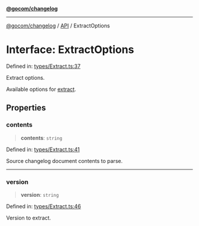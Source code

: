 [**@gocom/changelog**](../README.md)

***

[@gocom/changelog](../README.md) / [API](../Public/API.md) / ExtractOptions

# Interface: ExtractOptions

Defined in: [types/Extract.ts:37](https://github.com/gocom/changelog/blob/d833f9f4723e9cd72f6aee7d9bd8b3ae0eed8089/src/types/Extract.ts#L37)

Extract options.

Available options for [extract](../API/API.extract.md).

## Properties

### contents

> **contents**: `string`

Defined in: [types/Extract.ts:41](https://github.com/gocom/changelog/blob/d833f9f4723e9cd72f6aee7d9bd8b3ae0eed8089/src/types/Extract.ts#L41)

Source changelog document contents to parse.

***

### version

> **version**: `string`

Defined in: [types/Extract.ts:46](https://github.com/gocom/changelog/blob/d833f9f4723e9cd72f6aee7d9bd8b3ae0eed8089/src/types/Extract.ts#L46)

Version to extract.
